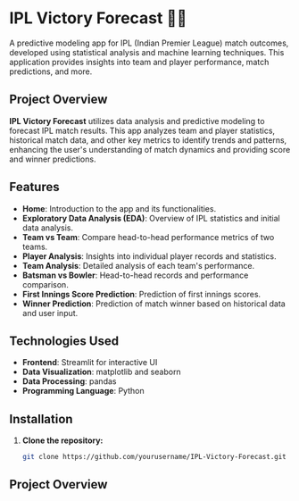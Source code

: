 # IPL Victory Forecast 🎉🏏

A predictive modeling app for IPL (Indian Premier League) match outcomes, developed using statistical analysis and machine learning techniques. This application provides insights into team and player performance, match predictions, and more.

## Project Overview

**IPL Victory Forecast** utilizes data analysis and predictive modeling to forecast IPL match results. This app analyzes team and player statistics, historical match data, and other key metrics to identify trends and patterns, enhancing the user's understanding of match dynamics and providing score and winner predictions.

## Features

- **Home**: Introduction to the app and its functionalities.
- **Exploratory Data Analysis (EDA)**: Overview of IPL statistics and initial data analysis.
- **Team vs Team**: Compare head-to-head performance metrics of two teams.
- **Player Analysis**: Insights into individual player records and statistics.
- **Team Analysis**: Detailed analysis of each team's performance.
- **Batsman vs Bowler**: Head-to-head records and performance comparison.
- **First Innings Score Prediction**: Prediction of first innings scores.
- **Winner Prediction**: Prediction of match winner based on historical data and user input.

## Technologies Used

- **Frontend**: Streamlit for interactive UI
- **Data Visualization**: matplotlib and seaborn
- **Data Processing**: pandas
- **Programming Language**: Python

## Installation

1. **Clone the repository:**
   ```bash
   git clone https://github.com/yourusername/IPL-Victory-Forecast.git
## Project Overview


